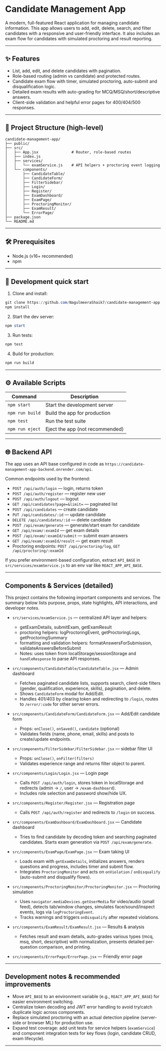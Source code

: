 # Candidate Management App

A modern, full-featured React application for managing candidate information. This app allows users to add, edit, delete, search, and filter candidates with a responsive and user-friendly interface. It also includes an exam flow for candidates with simulated proctoring and result reporting.

---

## ✨ Features

- List, add, edit, and delete candidates with pagination.
- Role-based routing (admin vs candidate) and protected routes.
- Candidate exam flow with timer, simulated proctoring, auto-submit and disqualification logic.
- Detailed exam results with auto-grading for MCQ/MSQ/short/descriptive answers.
- Client-side validation and helpful error pages for 400/404/500 responses.

---

## 📁 Project Structure (high-level)

```
candidate-management-app/
├── public/
├── src/
│   ├── App.jsx               # Router, role-based routes
│   ├── index.js
│   ├── services/
│   │   └── examService.js    # API helpers + proctoring event logging
│   └── components/
│       ├── CandidateTable/
│       ├── CandidateForm/
│       ├── FilterSidebar/
│       ├── Login/
│       ├── Register/
│       ├── ExamDashboard/
│       ├── ExamPage/
│       ├── ProctoringMonitor/
│       ├── ExamResult/
│       └── ErrorPage/
├── package.json
└── README.md
```

---

## 🛠️ Prerequisites

- Node.js (v16+ recommended)
- npm

---

## 🚀 Development quick start

1. Clone and install:

```powershell
git clone https://github.com/NagulmeeraShaik7/candidate-management-app ; cd candidate-management-app
npm install
```

2. Start the dev server:

```powershell
npm start
```

3. Run tests:

```powershell
npm test
```

4. Build for production:

```powershell
npm run build
```

---

## ⚙️ Available Scripts

| Command         | Description                                 |
|-----------------|---------------------------------------------|
| `npm start`     | Start the development server                |
| `npm run build` | Build the app for production                |
| `npm test`      | Run the test suite                          |
| `npm run eject` | Eject the app (not recommended)             |

---

## 🌐 Backend API

The app uses an API base configured in code as `https://candidate-management-app-backend.onrender.com/api`.

Common endpoints used by the frontend:

- `POST /api/auth/login` — login, returns token
- `POST /api/auth/register` — register new user
- `POST /api/auth/logout` — logout
- `GET /api/candidates?page=&limit=` — paginated list
- `POST /api/candidates` — create candidate
- `PUT /api/candidates/:id` — update candidate
- `DELETE /api/candidates/:id` — delete candidate
- `POST /api/exam/generate` — generate/start exam for candidate
- `GET /api/exam/:examId` — get exam details
- `POST /api/exam/:examId/submit` — submit exam answers
- `GET /api/exam/:examId/result` — get exam result
- Proctoring endpoints: `POST /api/proctoring/log`, `GET /api/proctoring/:examId`

If you prefer environment-based configuration, extract `API_BASE` in `src/services/examService.js` to an env var like `REACT_APP_API_BASE`.

---

## Components & Services (detailed)

This project contains the following important components and services. The summary below lists purpose, props, state highlights, API interactions, and developer notes.

- `src/services/examService.js` — centralized API layer and helpers:
	- getExamDetails, submitExam, getExamResult
	- proctoring helpers: logProctoringEvent, getProctoringLogs, getProctoringSummary
	- formatting and validation helpers: formatAnswersForSubmission, validateAnswersBeforeSubmit
	- Notes: uses token from localStorage/sessionStorage and `handleResponse` to parse API responses.

- `src/components/CandidateTable/CandidateTable.jsx` — Admin dashboard
	- Fetches paginated candidate lists, supports search, client-side filters (gender, qualification, experience, skills), pagination, and delete.
	- Shows `CandidateForm` modal for Add/Edit.
	- Handles 401/403 by clearing token and redirecting to `/login`, routes to `/error/:code` for other server errors.

- `src/components/CandidateForm/CandidateForm.jsx` — Add/Edit candidate form
	- Props: `onClose()`, `onSaved()`, `candidate` (optional)
	- Validates fields (name, phone, email, skills) and posts to create/update endpoints.

- `src/components/FilterSidebar/FilterSidebar.jsx` — sidebar filter UI
	- Props: `onClose()`, `onFilter(filters)`
	- Validates experience range and returns filter object to parent.

- `src/components/Login/Login.jsx` — Login page
	- Calls `POST /api/auth/login`, stores token in localStorage and redirects (admin -> `/`, user -> `/exam-dashboard`).
	- Includes role selection and password show/hide UX.

- `src/components/Register/Register.jsx` — Registration page
	- Calls `POST /api/auth/register` and redirects to `/login` on success.

- `src/components/ExamDashboard/ExamDashboard.jsx` — Candidate dashboard
	- Tries to find candidate by decoding token and searching paginated candidates. Starts exam generation via `POST /api/exam/generate`.

- `src/components/ExamPage/ExamPage.jsx` — Exam taking UI
	- Loads exam with `getExamDetails`, initializes answers, renders questions and progress, includes timer and submit flow.
	- Integrates `ProctoringMonitor` and acts on `onViolation` / `onDisqualify` (auto-submit and disqualify flows).

- `src/components/ProctoringMonitor/ProctoringMonitor.jsx` — Proctoring simulation
	- Uses `navigator.mediaDevices.getUserMedia` for video/audio (small feed), detects tab/window changes, simulates face/sound/inspect events, logs via `logProctoringEvent`.
	- Tracks warnings and triggers `onDisqualify` after repeated violations.

- `src/components/ExamResult/ExamResult.jsx` — Results & analysis
	- Fetches result and exam details, auto-grades various types (mcq, msq, short, descriptive) with normalization, presents detailed per-question comparison, and printing.

- `src/components/ErrorPage/ErrorPage.jsx` — Friendly error page

---

## Development notes & recommended improvements

- Move `API_BASE` to an environment variable (e.g., `REACT_APP_API_BASE`) for easier environment switching.
- Centralize token decoding and JWT error handling to avoid try/catch duplicate logic across components.
- Replace simulated proctoring with an actual detection pipeline (server-side or browser ML) for production use.
- Expand test coverage: add unit tests for service helpers (`examService`) and component integration tests for key flows (login, candidate CRUD, exam lifecycle).

---


